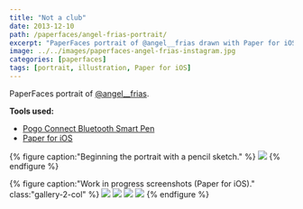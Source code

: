 ```yaml
---
title: "Not a club"
date: 2013-12-10
path: /paperfaces/angel-frias-portrait/
excerpt: "PaperFaces portrait of @angel__frias drawn with Paper for iOS on an iPad."
image: ../../images/paperfaces-angel-frias-instagram.jpg
categories: [paperfaces]
tags: [portrait, illustration, Paper for iOS]
---
```


PaperFaces portrait of [@angel__frias](https://instagram.com/angel__frias).

**Tools used:**

- [Pogo Connect Bluetooth Smart Pen](https://www.amazon.com/gp/product/B009K448L4/ref=as_li_ss_tl?ie=UTF8&camp=1789&creative=390957&creativeASIN=B009K448L4&linkCode=as2&tag=mademist-20)
- [Paper for iOS](https://paper.bywetransfer.com/)

{% figure caption:"Beginning the portrait with a pencil sketch." %}
[![](../../images/paperfaces-angel-frias-process-1-750.jpg)](../../images/paperfaces-angel-frias-process-1-lg.jpg)
{% endfigure %}

{% figure caption:"Work in progress screenshots (Paper for iOS)." class:"gallery-2-col" %}
[![](../../images/paperfaces-angel-frias-process-2-600.jpg)](../../images/paperfaces-angel-frias-process-2-lg.jpg)
[![](../../images/paperfaces-angel-frias-process-3-600.jpg)](../../images/paperfaces-angel-frias-process-3-lg.jpg)
[![](../../images/paperfaces-angel-frias-process-4-600.jpg)](../../images/paperfaces-angel-frias-process-4-lg.jpg)
[![](../../images/paperfaces-angel-frias-process-5-600.jpg)](../../images/paperfaces-angel-frias-process-5-lg.jpg)
{% endfigure %}
